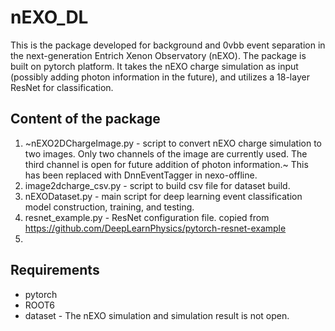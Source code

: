 # nEXO_DL
This is the package developed for background and 0vbb event separation in the next-generation Entrich Xenon Observatory (nEXO). The package is built on pytorch platform. It takes the nEXO charge simulation as input (possibly adding photon information in the future), and utilizes a 18-layer ResNet for classification.

## Content of the package
 1. ~nEXO2DChargeImage.py - script to convert nEXO charge simulation to two images. Only two channels of the image are currently used. The third channel is open for future addition of photon information.~ This has been replaced with DnnEventTagger in nexo-offline.
 2. image2dcharge_csv.py - script to build csv file for dataset build.
 3. nEXODataset.py - main script for deep learning event classification model construction, training, and testing.
 4. resnet_example.py - ResNet configuration file. copied from https://github.com/DeepLearnPhysics/pytorch-resnet-example
 5.  
## Requirements
 * pytorch
 * ROOT6
 * dataset - The nEXO simulation and simulation result is not open. 
 
